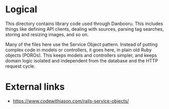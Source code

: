 # Logical

This directory contains library code used through Danbooru. This includes things like defining API clients, dealing with
sources, parsing tag searches, storing and resizing images, and so on.

Many of the files here use the Service Object pattern. Instead of putting complex code in models or controllers, it goes
here, in plain old Ruby objects (POROs). This keeps models and controllers simpler, and keeps domain logic isolated and
independent from the database and the HTTP request cycle.

# External links

* https://www.codewithjason.com/rails-service-objects/